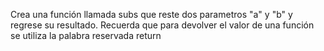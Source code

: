 Crea una función llamada subs que reste dos parametros "a" y "b" y regrese su resultado. Recuerda que para devolver el valor de una función se utiliza la palabra reservada return
